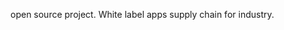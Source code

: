 open source project. White label apps supply chain for industry.

<!-- Welcome to PureHarmony platform based on Oniro
PureHarmony hosts the code and repositories for add-ons and enhancements to the OpenHarmony project. These enhancements are part of the base OS, Oniro Project, an open-source, vendor-neutral operating system managed by the Eclipse Foundation.

Objective of the Project
The goal of this project is to build upon Oniro-OpenHarmony, extending it with additional functionalities tailored for global markets. OpenHarmony-Oniro, HarmonyOS as a open source community and commercial bridge for industry.

**Here are some ideas to get you started:**

🙋‍♀️ A short introduction - what is your organization all about?
🌈 Contribution guidelines - how can the community get involved?
👩‍💻 Useful resources - where can the community find your docs? Is there anything else the community should know?
🍿 Fun facts - what does your team eat for breakfast?
🧙 Remember, you can do mighty things with the power of [Markdown](https://docs.github.com/github/writing-on-github/getting-started-with-writing-and-formatting-on-github/basic-writing-and-formatting-syntax)
-->
